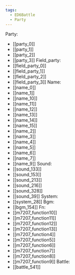 ```yaml
---
tags:
  - ED6Battle
  - Party
---
```

Party:
- [[party_0]]
- [[party_1]]
- [[party_2]]
- [[party_3]]
Field_party:
- [[field_party_0]]
- [[field_party_1]]
- [[field_party_2]]
- [[field_party_3]]
Name:
- [[name_0]]
- [[name_1]]
- [[name_10]]
- [[name_11]]
- [[name_12]]
- [[name_13]]
- [[name_14]]
- [[name_15]]
- [[name_2]]
- [[name_3]]
- [[name_4]]
- [[name_5]]
- [[name_6]]
- [[name_7]]
- [[name_9]]
Sound:
- [[sound_133]]
- [[sound_153]]
- [[sound_213]]
- [[sound_216]]
- [[sound_328]]
- [[sound_39]]
System:
- [[system_28]]
Bgm:
- [[bgm_154]]
Fn:
- [[m7207_function10]]
- [[m7207_function11]]
- [[m7207_function12]]
- [[m7207_function13]]
- [[m7207_function4]]
- [[m7207_function5]]
- [[m7207_function6]]
- [[m7207_function7]]
- [[m7207_function8]]
- [[m7207_function9]]
Battle:
- [[battle_541]]
